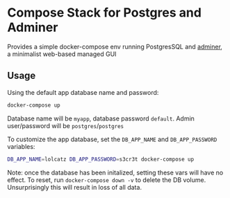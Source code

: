 # Compose Stack for Postgres and Adminer

Provides a simple docker-compose env running PostgresSQL and [adminer](https://www.adminer.org/), a minimalist web-based managed GUI

## Usage

Using the default app database name and password:

```sh
docker-compose up
```

Database name will be `myapp`, database password `default`. Admin user/password will be `postgres`/`postgres`

To customize the app database, set the `DB_APP_NAME` and `DB_APP_PASSWORD` variables:

```sh
DB_APP_NAME=lolcatz DB_APP_PASSWORD=s3cr3t docker-compose up
```

Note: once the database has been initalized, setting these vars will have no effect. To reset, run `docker-compose down -v` to delete the DB volume. Unsurprisingly this will result in loss of all data.
